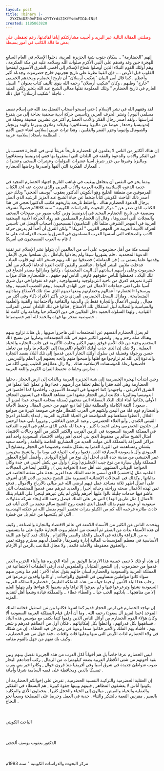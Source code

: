 ```yaml
---
layout: post
title: !binary |-
  2YXZhiDZh9mFINin2YTYrdi22KfYsdmFIC4uINif
created: 1185863820
---
```

<p><font color="#ff0000">وصلتني المقالة التالية عبر البريد و أحببت مشاركتكم إياها لفائدتها، رغم تحفظي على بعض ما قالة الكاتب في أمور بسيطة</font></p>
<p><br />
إنهم &quot;الحضارمة&quot; .. سكان جنوب شبة الجزيرة العربية، دخلوا الإسلام في العام السابع للهجرة حين وفد وفدهم على النبي الأكرم صلوات الله وسلامه عليه في مكة المكرمة ، وهم أولئك القوم النبلاء الذين أوصلوا شعاع الإسلام إلى أقصى الشرق الآسيوي ليفتحوا القلوب قبل الأرض .... فإن القينا نظرة على تاريخ هجرتهم خارج حضرموت وجدناه أكبر وأعظم.. كما قال أمير البيان &quot;شكيب أرسلان&quot; أن تاريخ الحضارم ومجدهم الحقيقي &quot;خارج&quot; وطنهم ، وكان &quot;شكيب أرسلان&quot; رحمه الله ينوي تأليف كتاب بعنوان &quot; السيل العارم في تاريخ الحضارم &quot; وتلك المعلومة نقلها معالي الشيخ عبد الله بلخير ولكن المنية عاجلة &quot;شكيب أرسلان&quot; قبل ذلك .<br />
<br />
<br />
لقد وفقهم الله في نشر الإسلام ( حتى اصبحو أصحاب الفضل بعد الله في إسلام نصف مسلمي اليوم ) ونشر الحرف العربي وتأسيس حركة أدبية صحفية بحاجة إلى من يتفرغ لدراستها . ولقد أصدر رجال الفكر والأدب الحضارم أكثر من عشرين صحيفة ومجلة في إندونيسيا وحدها , عوضا عن ماليزيا وسنغافورة وتايلاند وملاوي وبورما والهند وزنجبار والصومال وإثيوبيا وجزر القمر والفلبين . وهذا تراث عربي إسلامي أضاء جبين الأمم المظلمة بأمجاد إسلامية عربية .<br />
<br />
<br />
إن هناك ألكثير من الناس لا يعلمون ان للحضارم تاريخاً عريقاً ليس في التجارة فحسب بل في الفكر والأدب والدعوة والفقه في البلدان التي استقروا بها ففي إندونيسيا وسنغافورا وماليزيا وغيرها من جزر شرق آسيا عشرات المؤلفات وعشرات الصحف وعشرات المعارك الفكرية التي ألفها وأصدرها وخاضها الحضارم .<br />
<br />
<br />
<!--break--> ومما يحز في النفس أن يتجاهل ويغيب في غياهب التاريخ اجتهاد الحضارم المجيد في خدمة الدعوة الإسلامية واللغة العربية والأدب العربي والذي تحدث عنه احد الكتاب المرموقين من منطقة الخليج وهو الكويتي الدكتور يعقوب &quot;يوسف ألحجي&quot; وذلك حين أصدر ذلك الباحث الكويتي كتاباً ضخماً عن حياة الشيخ عبد العزيز الرشيد الذي أتصل برجال الدعوة الحضارم هناك ، وأختلط تاريخه بتاريخهم فكتب الدكتورالحجي في هذا الكتاب الذي صدر عن &quot; مركز البحوث والدراسات الكويتية &quot; سنة 1993م فصولاً مشرقة ومنصفة عن تاريخ الحضارم المجيد في إندونيسيا وزين كتابه بصور من صفحات الصحف والمجلات التي أصدروها ، وقال إن الحضارم المسلمين هم رواد الحركة الأدبية الصحفية العربية في المهجر الشرقي مثلما كان الشاميون المسيحيون أصحاب الفضل في تأسيس الحركة الأدبية العربية في المهجر الغربي &quot; أمريكا &quot; ولكن الفرق أن أحداً لم يدرس حركة الأدب والصحافة التي أسسها العرب المسلمون في الشرق وانصبت الدراسات على ما قام به العرب المسيحيون في أمريكا .!<br />
<br />
ليست منّة من أهل حضرموت على أحد من العالمين أن يتولوا نشر الإسلام عبر تقنية الدعوة المحمدية ، فلم يشهروا سيفا ولم يجادلوا بالباطل ، بل تسلحوا بعرى الأيمان وقدموا علما يسمى      بــ ( فن المعاملة ) فصدقوا مع الله ربهم فسخر الله لهم قلوب العباد ، فدخلت ملايين البشر أفواجا ، فبالصبر واليقين كانت العزة لدعاة الإسلام من أهل حضرموت وعلى رأسهم (سادتهم آل البيت المحمدي) ، وكانوا ومازالوا مصدر أشعاع في تلك البلاد ، فحفظوا للناس حقوقهم فأوفى الناس لهم حقهم ... فللحضارم هناك ميزات كثيرة تميزهم كعرق من ناحية انثربولوجية وفسيولوجية , فهم قد تفوقوا في دول شرق آسيا على اعتى جماعات الأعمال في جزر الهادي البعيدة , وهم العصب الصينية , وقد ورسخوا &ndash;الحضارم- أعمالهم وحضارتهم ومعها دينهم الذي ساد تلك الأصقاع ومبادئهم المتسامحة . ومازال السجل الحضرمي الفردي يزخر بأكثر الأفراد ذكاء وفي أكثر من مجال , وليس الأعمال والتجارة فقط بل والدينية والثقافية والاجتماعية والفنية والعلمية والسياسية والنضالية لنيل استقلال تلك الأصقاع , فنالوا في تلك البلدان أسمى المراتب القيادية , ولهذا السلوك الحميد دخل الملايين في دين الإسلام حبا وقناعة وان كانت لنا خصوصية نفتخر بها فهذه والحمد لله أهم خصوصياتنا .<br />
<br />
<br />
لم يعزل الحضارم أنفسهم عن المجتمعات التي هاجروا صوبها , بل هناك تزاوج بينهم وهناك صلة رحم و ود , وانصهر الكثير منهم في تلك المجتمعات وصاروا من نسيج ذلك المجتمع وجزء من تلك الأمم فوفق منهم الكثير وخابت الأكثرية في جانب التجارة والحياة العملية , ولا شك إن الذي جذب أولئك الأقوام (الغريبة) إلى الإسلام ما رأوه من تعامل حسن ورجولة وفضيلة في سلوك أولئك التجار الذين قدموا إلى تلك البلاد بقصد التجارة والدعوة إلى الله ثم تزاوجوا مع أهلها وأصبحوا منهم واتجه بعضهم إلى العلم والتدريس , فأصبحوا رعاة للمؤسسات الإسلامية هناك , ولا زال عطاؤهم الطيب يؤتي أكله من مدارس وحلقات تحفيظ القران الكريم واللغة العربية .<br />
<br />
وحين ابتدأت الهجرة الحضرمية إلى شبة الجزيرة العربية وبالذات إلى ارض الحجاز ، دخلها الحضارمة وهي أشد فقرا وأعظم تخلفا من أرضهم ، فجاءوها و عملوا كما عملوا في الشرق الأفريقي ، واجتهدوا كما اجتهدوا في الوسط الآسيوي ، وأخلصوا كما أخلصوا في اندونيسيا وماليزيا ، فكانت أرض الحجاز مشهدا من مشاهد العطاء في السنون العجاف الأولى ,فكانوا أبناء لتلك البلاد المعطاء التي منحتهم (ممثلة بفخامة الموحد عبدا لعزيز آل سعود ) الثقة الكاملة والمطلقة نظرا لما ذيع عنهم من حسن المقال وحفظ الأمانة .<br />
والحضارم قوم قلة من اليمن ولكنهم في العرب كقنطار ملح في صومعة كبيرة من صوامع الغلال , أعطوا مساهماتهم المتواضعة في الحياة الفكرية العربية , ابتداء بالشاعر امرئ القيس الكندي , وأبو العلاء الحضرمي , وعبد الرحمن الغافقي , ومرورا بأبي عبدا لرحمن ابن خلدون الحضرمي وعلي احمد با كثير , و عبدا لله بلخير الذي ساهم في الثورة الثقافية في المملكة العربية السعودية في الزمن القريب والكثير الكثير من ألمع رجالات الاقتصاد أمثال الشيخ سالم بن محفوظ الذي بنى أحدى أهم روافد الاقتصاد السعودية واحد أهم مراكز الصرافة بالمملكة التي مولت العديد من المشاريع الخاصة والعامة , وأحمد سعيد بقشان ومساهمته في الثورة العمرانية بشكل ملفت وخصوصا في الحجاز ومشايخ آل العمودي وآل بامعوضة الصيارفة الذين دفعوا رواتب الدولة في يوما ما , والشيخ محروس عمر الخنبشي من مدينة جدة الذي ادخل أول نوع من أنواع ألروادي , وأفضل أنواع العطور للمملكة واول سيارة من نوع جيب الانجليزي( ويلز ) وأول من يكفل أجنبي في جدة وكان الخواجة اليوناني المشهور عند أهل جدة (الخواجة يني ) , والكثير أيضا في المجالات العلمية مثل (باخشب) الذي أسس جامعة الملك عبدا لعزيز بجدة على نفقته الخاصة في بداياتها , وكذلك في المجالات الإنشائية التعميرية مثل الشيخ محمد بن لادن الذي أشرف على أعمال اطهر ثلاثة مساجد عمل فيهم لرضى الله غير مبالي بالأرباح والأموال , فدفع ثمن لهذه الأعمال صحته وراحته وحياته أخيرا , والعديد غيرهم ممن قدموا للمجتمعات التي عاشو فيها خدمات جليلة نالوا عليها أجرهم ولكن لم يكن غيرهم ليتجرأ على القيام بتلك الأعمال ( مثل طريق الهدا ) التي عز على الملك فيصل رحمة الله إيجاد شركة مقاولات سعودية أو عربية تقوم بذلك العمل الذي ذهبت روح الشيخ سالم محمد بن لادن أبانه في حادث طائرة فرحمه الله كم من الكيلو مترات تختصر اليوم بفضل الله ثم حنكته الهندسية التي لم يكتسبها من علم بل من فطرة .<br />
<br />
ويتحدث الناس عن الكثير من الأسماء اللامعة في عالم الاقتصاد والتجارة والصناعة , وكيف أن هذه الأسماء بدأت من الصفر ثم أمست من أعظم بيوت التجارة علاوة على ما يتسمون به من النزاهة والدقة في العمل والجلد والصبر والالتزام , ولذلك فقد كانوا هم اللبنة الأساسية في معظم المؤسسات المالية إدارة وتصريفا , فالعمل لديهم محترم ووقته ثمين والحقوق محفوظة والأمانة قائمة , ولا مجال للتلاعب بالزمن أو الأرقام .<br />
<br />
<br />
إن هذه أو تلك لا تنفي حقيقة هذا الارتباط الوثيق بين أبناء الجزيرة هنا وأبناء الجزيرة الذين قدموا من حضرموت , إن الشعور المتبادل والملموس لدى أرقى الطبقات الاجتماعية في المملكة العربية والسعودية والحضارم لسان حالهم يقول تجاه الآخر : (هم منا ونحن منهم سواء كانوا مواطنين متساويين في الحقوق والواجبات , أو كانوا وافدين ترعرعوا في رحاب هذا البلد الأمين أو فيما حوله من هذه المملكة الطيبة) , فحضارم المملكة العربية السعودية نشئوا وترعرعوا فيها و لم يعرفوا إلا ثراها ولم يشموا إلا هواءها ولم ينهلوا العلم إلا من مناهجها .. بادلتهم الحب حبا .. والعطاء عطاء .. والمملكة قيادة وشعبا أهل لتقديم المزيد.<br />
<br />
إن تواجد الحضارم في ارض الحجاز قديم كما اشرنا فكانوا مِن مَن استقبل فخامة الملك الموحد (عبدا لعزيز آل سعود) رحمه الله , وما أن أعلن قيام المملكة العربية السعودية ألا وكان هؤلاء القوم الحضارم من أوائل الناس الذين وقفوا كتفا بكتف مع مؤسس هذه البلاد ، فساهموا بكل قدراتهم ، وأعطوا بكل إمكانياتهم ، فكان أول من أعطاهم قدرهم و شعر بهم ، فأشاد بهم الملك والأمير فكانوا سندا وعونا في زمن قل فيه العطاء . إن من شكك في ولاء الحضارم لذات الأرض التي منها وعليها قات واقتات ، فقد جهل من هم الحضارم ، وكيف بك تفهم من جهل بالقوم مقامه .<br />
<br />
<br />
ليس الحضارم عرقا خاصاً بل هم أخواناً لكل العرب من هذه الجزيرة تفصل بينهم وبين بقية أخوتهم من شتى الأقطار العربية بضعة كيلومترات من الرمال , ركب أجدادهم البحار صوب شواطئ جديدة في شرق آسيا وفي أفريقيا منذ قرون خوال , وكانوا خير بني يعرب تمسكا بالدين ومحافظة على قيمه السامية شرفاً وأمانة .<br />
<br />
إن العقلية الحضرمية والتركيبة النفسية الحضرمية , تفرض على إخوانكم الحضارمة أن يكونوا أناس لا يعشقون المظاهر , فبينهم وبينها جفوة كبيرة , هم البسطاء في التفكير والعقلية والحياة والعيش , ميالون إلى الحياء والخجل كثيرا , يتحملون الأذى والمكاره بالصبر , مقرنين النعمة بالشكر والثناء . جدية في العمل وحرصا على المصلحة وسعياً نحو النجاح .<br />
<br />
<br />
<br />
الباحث الكويتي<br />
<br />
<br />
<br />
الدكتور يعقوب يوسف ألحجي<br />
<br />
<br />
<br />
مركز البحوث والدراسات الكويتية &quot; سنة 1993م</p>
